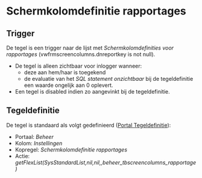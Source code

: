 # Schermkolomdefinitie rapportages

## Trigger

De tegel is een trigger naar de lijst met *Schermkolomdefinities voor rapportages* (vwfrmscreencolumns.dnreportkey is not null).

* De tegel is alleen zichtbaar voor inlogger wanneer:
  * deze aan hem/haar is toegekend
  * de evaluatie van het *SQL statement onzichtbaar* bij de tegeldefinitie een waarde ongelijk aan 0 oplevert.
* Een tegel is disabled indien zo aangevinkt bij de tegeldefinitie.

## Tegeldefinitie

De tegel is standaard als volgt gedefinieerd ([Portal Tegeldefinitie](/docs/instellen_inrichten/portaldefinitie/portal_tegel.md)):

* Portaal: *Beheer*
* Kolom: *Instellingen*
* Kopregel: *Schermkolomdefinitie rapportages*
* Actie: *getFlexList(SysStandardList,nil,nil,,beheer_tbscreencolumns_rapportage)*
